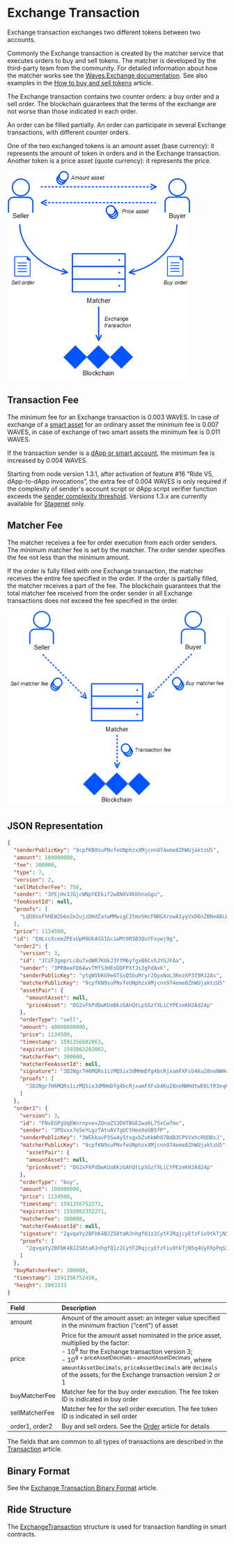 # Exchange Transaction

Exchange transaction exchanges two different tokens between two accounts.

Commonly the Exchange transaction is created by the matcher service that executes orders to buy and sell tokens. The matcher is developed by the third-party team from the community. For detailed information about how the matcher works see the [Waves.Exchange documentation](https://docs.waves.exchange/en/waves-matcher/). See also examples in the [How to buy and sell tokens](/en/building-apps/how-to/basic/trading) article.

The Exchange transaction contains two counter orders: a buy order and a sell order. The blockchain guarantees that the terms of the exchange are not worse than those indicated in each order.

An order can be filled partially. An order can participate in several Exchange transactions, with different counter orders.

One of the two exchanged tokens is an amount asset (base currency): it represents the amount of token in orders and in the Exchange transaction. Another token is a price asset (quote currency): it represents the price.

![](./_assets/exchange-tx.png)

## Transaction Fee

The minimum fee for an Exchange transaction is 0.003 WAVES. In case of exchange of a [smart asset](/en/blockchain/token/smart-asset) for an ordinary asset the minimum fee is 0.007 WAVES, in case of exchange of two smart assets the minimum fee is 0.011 WAVES.

If the transaction sender is a [dApp or smart account](/en/blockchain/account/dapp), the minimum fee is increased by 0.004 WAVES.

Starting from node version 1.3.1, after activation of feature #16 “Ride V5, dApp-to-dApp invocations”, the extra fee of 0.004 WAVES is only required if the complexity of sender's account script or dApp script verifier function exceeds the [sender complexity threshold](/en/ride/limits/). Versions 1.3.x are currently available for [Stagenet](/en/blockchain/blockchain-network/) only.

## Matcher Fee

The matcher receives a fee for order execution from each order senders. The minimum matcher fee is set by the matcher. The order sender specifies the fee not less than the minimum amount.

If the order is fully filled with one Exchange transaction, the matcher receives the entire fee specified in the order. If the order is partially filled, the matcher receives a part of the fee. The blockchain guarantees that the total matcher fee received from the order sender in all Exchange transactions does not exceed the fee specified in the order.

![](./_assets/exchange-tx-fee.png)

## JSON Representation

```json
{
  "senderPublicKey": "9cpfKN9suPNvfeUNphzxXMjcnn974eme8ZhWUjaktzU5",
  "amount": 100000000,
  "fee": 300000,
  "type": 7,
  "version": 2,
  "sellMatcherFee": 750,
  "sender": "3PEjHv3JGjcWNpYEEkif2w8NXV4kbhnoGgu",
  "feeAssetId": null,
  "proofs": [
    "LQD8VoFhHEW2b6o2e2ujzDHdZatwMMwigC2tmoSHcFNRGXrowA1yyVxD6nZBNeABLWjs59dnuLhgNP7UMfFKDuR"
  ],
  "price": 1134500,
  "id": "EHLccXcemZPEvUpM9UkASG1GciwMt9R5B3QuYFxywj9g",
  "order2": {
    "version": 3,
    "id": "JCiF3gmprLc8u7xdWR7KUkJ3YfM6yfgxB6CvhJYGJFAa",
    "sender": "3PRBeeFD64wvTMfS3HEoDDFPXfJs3gFdAxk",
    "senderPublicKey": "ytgWVbKG9e6TSsQ5buMryr2QyxNoL3RezXP3f9RJ2As",
    "matcherPublicKey": "9cpfKN9suPNvfeUNphzxXMjcnn974eme8ZhWUjaktzU5",
    "assetPair": {
      "amountAsset": null,
      "priceAsset": "DG2xFkPdDwKUoBkzGAhQtLpSGzfXLiCYPEzeKH2Ad24p"
    },
    "orderType": "sell",
    "amount": 40000000000,
    "price": 1134500,
    "timestamp": 1591356602063,
    "expiration": 1593862202062,
    "matcherFee": 300000,
    "matcherFeeAssetId": null,
    "signature": "3D2Ngr7H6MQRs1izMQSix3dMHmDfg4bcRjxamFXFsb4Ku28neNWHdtwE6LtR3eq69Jqr1CvEsAKCWkQEeEEomcoK",
    "proofs": [
      "3D2Ngr7H6MQRs1izMQSix3dMHmDfg4bcRjxamFXFsb4Ku28neNWHdtwE6LtR3eq69Jqr1CvEsAKCWkQEeEEomcoK"
    ]
  },
  "order1": {
    "version": 3,
    "id": "FNvEGPgUqEWnrnpxevZQnaZS3DUTBGE2wa6L75xCw7mo",
    "sender": "3PDxxx7eSeYLgzTAtuAV7gUCtHeeXeU85fP",
    "senderPublicKey": "3WEkbavP3Sw4y5tsgxbZvKkWh87BdB3CPVVxhcRUDBsJ",
    "matcherPublicKey": "9cpfKN9suPNvfeUNphzxXMjcnn974eme8ZhWUjaktzU5",
      "assetPair": {
      "amountAsset": null,
      "priceAsset": "DG2xFkPdDwKUoBkzGAhQtLpSGzfXLiCYPEzeKH2Ad24p"
    },
    "orderType": "buy",
    "amount": 100000000,
    "price": 1134500,
    "timestamp": 1591356752271,
    "expiration": 1593862352271,
    "matcherFee": 300000,
    "matcherFeeAssetId": null,
    "signature": "2gvqaYy2BFbK4BJZS8taRJnhgfQ1z2CytF2RqjcyEfzFiu9tkTjN5q4UyFXpPqS3E6eD2WQBUaYCTYDKv98iW1sy",
    "proofs": [
      "2gvqaYy2BFbK4BJZS8taRJnhgfQ1z2CytF2RqjcyEfzFiu9tkTjN5q4UyFXpPqS3E6eD2WQBUaYCTYDKv98iW1sy"
    ]
  },
  "buyMatcherFee": 300000,
  "timestamp": 1591356752456,
  "height": 2093333
}
```

| Field | Description |
| :--- | :--- |
| amount | Amount of the amount asset: an integer value specified in the minimum fraction (“cent”) of asset |
| price | Price for the amount asset nominated in the price asset, multiplied by the factor:<br>- 10<sup>8</sup> for the Exchange transaction version 3;<br>- 10<sup>8 + priceAssetDecimals – amountAssetDecimals</sup>, where `amountAssetDecimals`, `priceAssetDecimals` are `decimals` of the assets, for the Exchange transaction version 2 or 1 |
| buyMatcherFee | Matcher fee for the buy order execution. The fee token ID is indicated in buy order |
| sellMatcherFee | Matcher fee for the sell order execution. The fee token ID is indicated in sell order |
| order1, order2 | Buy and sell orders. See the [Order](/en/blockchain/order) article for details |

The fields that are common to all types of transactions are described in the [Transaction](/en/blockchain/transaction/#json-representation) article.

## Binary Format

See the [Exchange Transaction Binary Format](/en/blockchain/binary-format/transaction-binary-format/exchange-transaction-binary-format) article.

## Ride Structure

The [ExchangeTransaction](/en/ride/structures/transaction-structures/exchange-transaction) structure is used for transaction handling in smart contracts.
